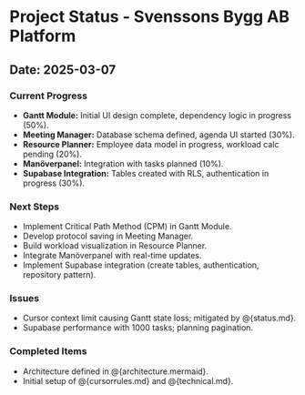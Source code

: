 # Project Status - Svenssons Bygg AB Platform
## Date: 2025-03-07
### Current Progress
- **Gantt Module:** Initial UI design complete, dependency logic in progress (50%).
- **Meeting Manager:** Database schema defined, agenda UI started (30%).
- **Resource Planner:** Employee data model in progress, workload calc pending (20%).
- **Manöverpanel:** Integration with tasks planned (10%).
- **Supabase Integration:** Tables created with RLS, authentication in progress (30%).
### Next Steps 
- Implement Critical Path Method (CPM) in Gantt Module.
- Develop protocol saving in Meeting Manager.
- Build workload visualization in Resource Planner.
- Integrate Manöverpanel with real-time updates.
- Implement Supabase integration (create tables, authentication, repository pattern).
### Issues
- Cursor context limit causing Gantt state loss; mitigated by @{status.md}.
- Supabase performance with 1000 tasks; planning pagination.
### Completed Items
- Architecture defined in @{architecture.mermaid}.
- Initial setup of @{cursorrules.md} and @{technical.md}. 